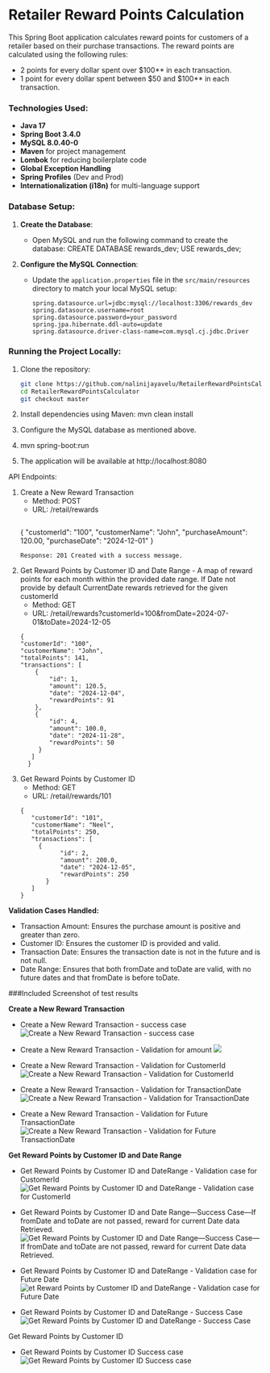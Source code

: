 # Retailer Reward Points Calculation
This Spring Boot application calculates reward points for customers of a retailer based on their purchase transactions. The reward points are calculated using the following rules:
- 2 points for every dollar spent over $100** in each transaction.
- 1 point for every dollar spent between $50 and $100** in each transaction.

### Technologies Used:
- **Java 17**
- **Spring Boot 3.4.0**
- **MySQL 8.0.40-0**
- **Maven** for project management
- **Lombok** for reducing boilerplate code
- **Global Exception Handling**
- **Spring Profiles** (Dev and Prod)
- **Internationalization (i18n)** for multi-language support

### Database Setup:

1. **Create the Database**:
   - Open MySQL and run the following command to create the database:
     CREATE DATABASE rewards_dev;
     USE rewards_dev;
     
2. **Configure the MySQL Connection**:
   - Update the `application.properties` file in the `src/main/resources` directory to match your local MySQL setup:
     ```properties
     spring.datasource.url=jdbc:mysql://localhost:3306/rewards_dev
     spring.datasource.username=root
     spring.datasource.password=your_password
     spring.jpa.hibernate.ddl-auto=update
     spring.datasource.driver-class-name=com.mysql.cj.jdbc.Driver
     ```

### Running the Project Locally:
1. Clone the repository:
   ```bash
   git clone https://github.com/nalinijayavelu/RetailerRewardPointsCalculator.git
   cd RetailerRewardPointsCalculator
   git checkout master
   
2. Install dependencies using Maven:
   mvn clean install

3. Configure the MySQL database as mentioned above.

4. mvn spring-boot:run
5. The application will be available at http://localhost:8080

API Endpoints:
1. Create a New Reward Transaction
   - Method: POST
   - URL: /retail/rewards
     ```Request:
    {
      "customerId": "100",
      "customerName": "John",
      "purchaseAmount": 120.00,
      "purchaseDate": "2024-12-01"
    }
    ```
    Response: 201 Created with a success message.
2. Get Reward Points by Customer ID and Date Range -  A map of reward points for each month within the provided date range. If Date not provide by default CurrentDate rewards retrieved for the given customerId
   - Method: GET
   - URL: /retail/rewards?customerId=100&fromDate=2024-07-01&toDate=2024-12-05
    ```Response:
    {
    "customerId": "100",
    "customerName": "John",
    "totalPoints": 141,
    "transactions": [
        {
            "id": 1,
            "amount": 120.5,
            "date": "2024-12-04",
            "rewardPoints": 91
        },
        {
            "id": 4,
            "amount": 100.0,
            "date": "2024-11-28",
            "rewardPoints": 50
         }
       ]
      }
    ```
3. Get Reward Points by Customer ID
    - Method: GET
    - URL: /retail/rewards/101
    ```Response:
   {
       "customerId": "101",
       "customerName": "Neel",
       "totalPoints": 250,
       "transactions": [
         {
               "id": 2,
               "amount": 200.0,
               "date": "2024-12-05",
               "rewardPoints": 250
           }
       ]
   }
   ```

**Validation Cases Handled:**
- Transaction Amount: Ensures the purchase amount is positive and greater than zero.
- Customer ID: Ensures the customer ID is provided and valid.
- Transaction Date: Ensures the transaction date is not in the future and is not null.
- Date Range: Ensures that both fromDate and toDate are valid, with no future dates and that fromDate is before toDate.

###Included Screenshot of test results

**Create a New Reward Transaction**

- Create a New Reward Transaction - success case
![Create a New Reward Transaction - success case](https://github.com/nalinijayavelu/RetailerRewardPointsCalculator/blob/master/assets/CreateNewRewardTransaction-SuccessCase.png)

- Create a New Reward Transaction - Validation for amount
![](https://github.com/nalinijayavelu/RetailerRewardPointsCalculator/blob/master/assets/CreateNewRewardTransaction-ValidationAmount.png)

- Create a New Reward Transaction - Validation for CustomerId
![Create a New Reward Transaction - Validation for CustomerId](https://github.com/nalinijayavelu/RetailerRewardPointsCalculator/blob/master/assets/CreateNewRewardTransaction-ValidationCustomerId.png)

- Create a New Reward Transaction - Validation for TransactionDate
![Create a New Reward Transaction - Validation for TransactionDate](https://github.com/nalinijayavelu/RetailerRewardPointsCalculator/blob/master/assets/CreateNewRewardTransaction-ValidationTransactionDate.png)

- Create a New Reward Transaction - Validation for Future TransactionDate
![Create a New Reward Transaction - Validation for Future TransactionDate](https://github.com/nalinijayavelu/RetailerRewardPointsCalculator/blob/master/assets/CreateNewRewardTransaction-ValidationFutureTransactionDate.png)

**Get Reward Points by Customer ID and Date Range**
 
- Get Reward Points by Customer ID and DateRange - Validation case for CustomerId
![Get Reward Points by Customer ID and DateRange - Validation case for CustomerId](https://github.com/nalinijayavelu/RetailerRewardPointsCalculator/blob/master/assets/GetRewardPointsByCustomerIDAndDateRange-ValidationCustomerId.png)

- Get Reward Points by Customer ID and Date Range—Success Case—If fromDate and toDate are not passed, reward for current Date data Retrieved.
![Get Reward Points by Customer ID and Date Range—Success Case—If fromDate and toDate are not passed, reward for current Date data Retrieved.](https://github.com/nalinijayavelu/RetailerRewardPointsCalculator/blob/master/assets/GetRewardPointsByCustomerIDDateRange-SuccessCaseWithoutDate.png)

- Get Reward Points by Customer ID and DateRange - Validation case for Future Date 
![et Reward Points by Customer ID and DateRange - Validation case for Future Date](https://github.com/nalinijayavelu/RetailerRewardPointsCalculator/blob/master/assets/GetRewardPointsByCustomerIDDateRange-ValidationcaseForFutureDate.png)

- Get Reward Points by Customer ID and DateRange - Success Case
![Get Reward Points by Customer ID and DateRange - Success Case](https://github.com/nalinijayavelu/RetailerRewardPointsCalculator/blob/master/assets/GetRewardPointsByCustomerIDDateRange-SuccessCase.png)

Get Reward Points by Customer ID
- Get Reward Points by Customer ID Success case
![Get Reward Points by Customer ID Success case](https://github.com/nalinijayavelu/RetailerRewardPointsCalculator/blob/master/assets/GetRewardPointsByCustomerID.png)

